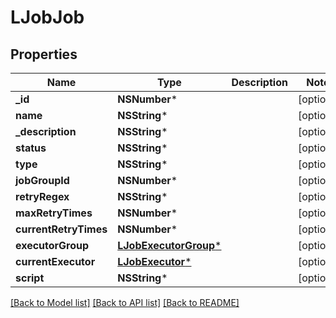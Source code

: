 # LJobJob

## Properties
Name | Type | Description | Notes
------------ | ------------- | ------------- | -------------
**_id** | **NSNumber*** |  | [optional] 
**name** | **NSString*** |  | [optional] 
**_description** | **NSString*** |  | [optional] 
**status** | **NSString*** |  | [optional] 
**type** | **NSString*** |  | [optional] 
**jobGroupId** | **NSNumber*** |  | [optional] 
**retryRegex** | **NSString*** |  | [optional] 
**maxRetryTimes** | **NSNumber*** |  | [optional] 
**currentRetryTimes** | **NSNumber*** |  | [optional] 
**executorGroup** | [**LJobExecutorGroup***](LJobExecutorGroup.md) |  | [optional] 
**currentExecutor** | [**LJobExecutor***](LJobExecutor.md) |  | [optional] 
**script** | **NSString*** |  | [optional] 

[[Back to Model list]](../README.md#documentation-for-models) [[Back to API list]](../README.md#documentation-for-api-endpoints) [[Back to README]](../README.md)


